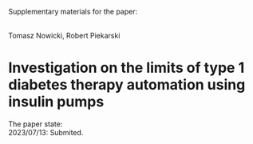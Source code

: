 Supplementary materials for the paper: <br> <br>

Tomasz Nowicki, Robert Piekarski

# Investigation on the limits of type 1 diabetes therapy automation using insulin pumps <br>


The paper state: <br>
2023/07/13: Submited.
